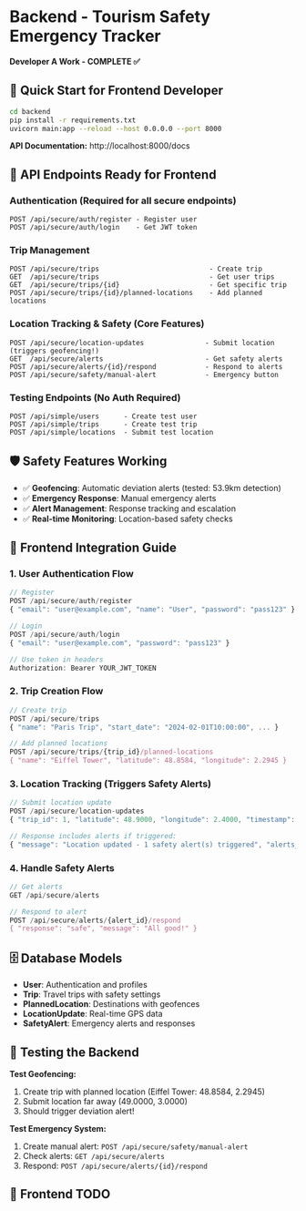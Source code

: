 # Backend - Tourism Safety Emergency Tracker
**Developer A Work - COMPLETE ✅**

## 🚀 Quick Start for Frontend Developer

```bash
cd backend
pip install -r requirements.txt
uvicorn main:app --reload --host 0.0.0.0 --port 8000
```

**API Documentation:** http://localhost:8000/docs

## 📡 API Endpoints Ready for Frontend

### Authentication (Required for all secure endpoints)
```
POST /api/secure/auth/register - Register user
POST /api/secure/auth/login    - Get JWT token
```

### Trip Management
```
POST /api/secure/trips                           - Create trip
GET  /api/secure/trips                           - Get user trips
GET  /api/secure/trips/{id}                      - Get specific trip
POST /api/secure/trips/{id}/planned-locations    - Add planned locations
```

### Location Tracking & Safety (Core Features)
```
POST /api/secure/location-updates               - Submit location (triggers geofencing!)
GET  /api/secure/alerts                         - Get safety alerts
POST /api/secure/alerts/{id}/respond            - Respond to alerts
POST /api/secure/safety/manual-alert            - Emergency button
```

### Testing Endpoints (No Auth Required)
```
POST /api/simple/users      - Create test user
POST /api/simple/trips      - Create test trip  
POST /api/simple/locations  - Submit test location
```

## 🛡️ Safety Features Working

- ✅ **Geofencing**: Automatic deviation alerts (tested: 53.9km detection)
- ✅ **Emergency Response**: Manual emergency alerts
- ✅ **Alert Management**: Response tracking and escalation
- ✅ **Real-time Monitoring**: Location-based safety checks

## 🔧 Frontend Integration Guide

### 1. User Authentication Flow
```javascript
// Register
POST /api/secure/auth/register
{ "email": "user@example.com", "name": "User", "password": "pass123" }

// Login  
POST /api/secure/auth/login
{ "email": "user@example.com", "password": "pass123" }

// Use token in headers
Authorization: Bearer YOUR_JWT_TOKEN
```

### 2. Trip Creation Flow
```javascript
// Create trip
POST /api/secure/trips
{ "name": "Paris Trip", "start_date": "2024-02-01T10:00:00", ... }

// Add planned locations
POST /api/secure/trips/{trip_id}/planned-locations  
{ "name": "Eiffel Tower", "latitude": 48.8584, "longitude": 2.2945 }
```

### 3. Location Tracking (Triggers Safety Alerts)
```javascript
// Submit location update
POST /api/secure/location-updates
{ "trip_id": 1, "latitude": 48.9000, "longitude": 2.4000, "timestamp": "..." }

// Response includes alerts if triggered:
{ "message": "Location updated - 1 safety alert(s) triggered", "alerts_triggered": [...] }
```

### 4. Handle Safety Alerts
```javascript
// Get alerts
GET /api/secure/alerts

// Respond to alert
POST /api/secure/alerts/{alert_id}/respond
{ "response": "safe", "message": "All good!" }
```

## 🗄️ Database Models
- **User**: Authentication and profiles
- **Trip**: Travel trips with safety settings  
- **PlannedLocation**: Destinations with geofences
- **LocationUpdate**: Real-time GPS data
- **SafetyAlert**: Emergency alerts and responses

## 🧪 Testing the Backend

**Test Geofencing:**
1. Create trip with planned location (Eiffel Tower: 48.8584, 2.2945)
2. Submit location far away (49.0000, 3.0000) 
3. Should trigger deviation alert!

**Test Emergency System:**
1. Create manual alert: `POST /api/secure/safety/manual-alert`
2. Check alerts: `GET /api/secure/alerts`
3. Respond: `POST /api/secure/alerts/{id}/respond`

## 📱 Frontend TODO
